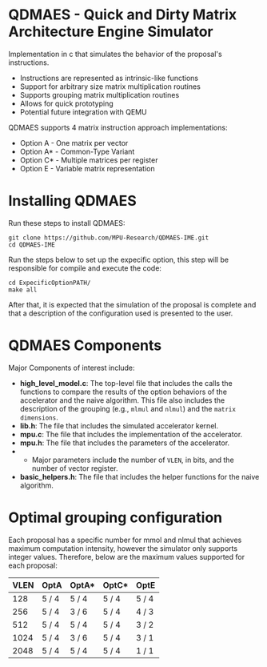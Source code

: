# QDMAES - Quick and Dirty Matrix Architecture Engine Simulator

Implementation in c that simulates the behavior of the proposal's instructions.
* Instructions are represented as intrinsic-like functions
* Support for arbitrary size matrix multiplication routines
* Supports grouping matrix multiplication routines
* Allows for quick prototyping
* Potential future integration with QEMU


QDMAES supports 4 matrix instruction approach implementations:
* Option A - One matrix per vector
* Option A* - Common-Type Variant
* Option C* - Multiple matrices per register
* Option E - Variable matrix representation


# Installing QDMAES

Run these steps to install QDMAES:  
```
git clone https://github.com/MPU-Research/QDMAES-IME.git
cd QDMAES-IME
```

Run the steps below to set up the expecific option, this step will be responsible for compile and execute the code:
```
cd ExpecificOptionPATH/
make all
```

After that, it is expected that the simulation of the proposal is complete and that a description of the configuration used is presented to the user.

# QDMAES Components

Major Components of interest include:

* **high_level_model.c**: The top-level file that includes the calls the functions to compare the results of the option behaviors of the accelerator and the naive algorithm. This file also includes the description of the grouping (e.g., ```mlmul``` and ```nlmul```) and the ```matrix dimensions```.
* **lib.h**: The file that includes the simulated accelerator kernel.
* **mpu.c**: The file that includes the implementation of the accelerator.
* **mpu.h**: The file that includes the parameters of the accelerator.
* * Major parameters include the number of ```VLEN```, in bits, and the number of vector register.
* **basic_helpers.h**: The file that includes the helper functions for the naive algorithm.
 

# Optimal grouping configuration

Each proposal has a specific number for mmol and nlmul that achieves maximum computation intensity, however the simulator only supports integer values. Therefore, below are the maximum values ​​supported for each proposal:


| VLEN | OptA | OptA* | OptC* | OptE |
| ------------- | ------------- | ------------- | ------------- | ------------- |
| 128 | 5 / 4 | 5 / 4 | 5 / 4 | 5 / 4 |
| 256 | 5 / 4 | 3 / 6 | 5 / 4 | 4 / 3 |
| 512 | 5 / 4 | 5 / 4 | 5 / 4 | 3 / 2 |
| 1024 | 5 / 4 | 3 / 6 | 5 / 4 | 3 / 1 |
| 2048 | 5 / 4 | 5 / 4 | 5 / 4 | 1 / 1 |



